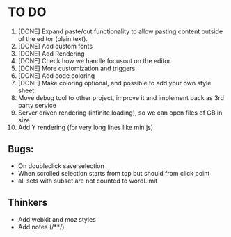 # TO DO

1. [DONE] Expand paste/cut functionality to allow pasting content outside of the editor (plain text).
2. [DONE] Add custom fonts
3. [DONE] Add Rendering
4. [DONE] Check how we handle focusout on the editor
5. [DONE] More customization and triggers
6. [DONE] Add code coloring
7. [DONE] Make coloring optional, and possible to add your own style sheet
8. Move debug tool to other project, improve it and implement back as 3rd party service
9. Server driven rendering (infinite loading), so we can open files of GB in size
10. Add Y rendering (for very long lines like min.js)


## Bugs:

- On doubleclick save selection
- When scrolled selection starts from top but should from click point
- all sets with subset are not counted to wordLimit



## Thinkers

- Add webkit and moz styles
- Add notes (/**/)
